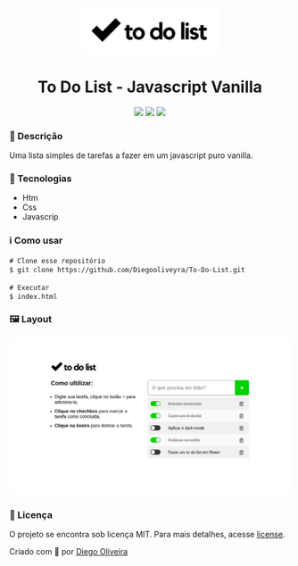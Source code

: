 <p align='center'><img width='250' src="./.github/Logo.png/"></p>
<h1 align='center'>To Do List - Javascript Vanilla</h1>
<p align='center'>
<img src="https://img.shields.io/github/repo-size/Diegooliveyra/To-Do-List">
<img src="https://img.shields.io/github/last-commit/Diegooliveyra/To-Do-List">
<img src="https://img.shields.io/github/license/Diegooliveyra/To-Do-List">
</p>

<h3>🔖 Descrição</h3>
<p>Uma lista simples de tarefas a fazer em um javascript puro vanilla.<p>


<h3>🚀 Tecnologias</h3>
<ul>
    <li>Htm</li>
    <li>Css</li>
    <li>Javascrip</li>
</ul>

<h3>ℹ️ Como usar</h3>

    # Clone esse repositório
    $ git clone https://github.com/Diegooliveyra/To-Do-List.git
    
    # Executar
    $ index.html

<h3>🖼 Layout</h3>
<img src="./.github/layout.png">

<h3>📝 Licença</h3>
<p>O projeto se encontra sob licença MIT. Para mais detalhes, acesse <a href='LICENSE'>license<a>.</p>
<p>Criado com 💙 por <a href='https://github.com/Diegooliveyra/' target='blank'>Diego Oliveira</a></p>
